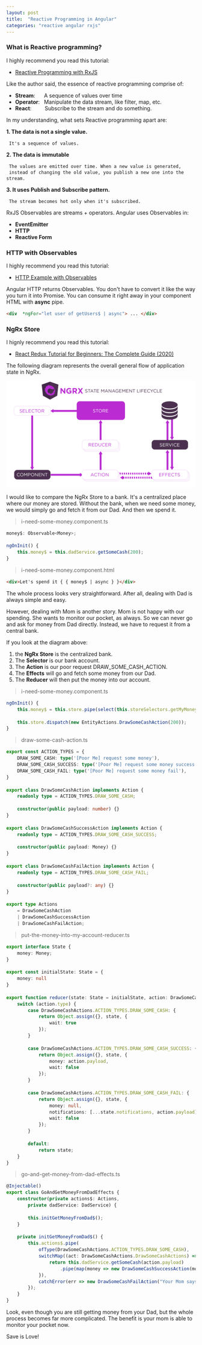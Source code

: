 ```yaml
---
layout: post
title:  "Reactive Programming in Angular"
categories: "reactive angular rxjs"
---
```


### What is Reactive programming?

I highly recommend you read this tutorial:

- [Reactive Programming with RxJS](https://codecraft.tv/courses/angular/reactive-programming-with-rxjs/overview/)

Like the author said, the essence of reactive programming comprise of:

- **Stream**: &nbsp;&nbsp;&nbsp;&nbsp; A sequence of values over time
- **Operator**: &nbsp; Manipulate the data stream, like filter, map, etc.
- **React**: &nbsp;&nbsp;&nbsp;&nbsp;&nbsp;&nbsp;&nbsp; Subscribe to the stream and do something.

In my understanding, what sets Reactive programming apart are:

**1. The data is not a single value.**
     
     It's a sequence of values.

**2. The data is immutable**

     The values are emitted over time. When a new value is generated,
     instead of changing the old value, you publish a new one into the stream.

**3. It uses Publish and Subscribe pattern.**
     
     The stream becomes hot only when it's subscribed.

RxJS Observables are streams + operators. Angular uses Observables in:

- **EventEmitter**
- **HTTP**
- **Reactive Form**

### HTTP with Observables

I highly recommend you read this tutorial:

- [HTTP Example with Observables](https://codecraft.tv/courses/angular/http/http-with-observables/)

Angular HTTP returns Observables. You don't have to convert it like the way you turn it into Promise. You can consume it right away in your component HTML with **async** pipe.

```html
<div  *ngFor="let user of getUsers$ | async"> ... </div>
```

### NgRx Store

I hignly recommend you read this tutorial:

- [React Redux Tutorial for Beginners: The Complete Guide (2020)](https://www.valentinog.com/blog/redux/)

The following diagram represents the overall general flow of application state in NgRx.

![Cascading Selector](/assets/2020-6-29-state-management-lifecycle.png "NgRx State Store")

I would like to compare the NgRx Store to a bank. It's a centralized place where our money are stored. Without the bank, when we need some money, we would simply go and fetch it from our Dad. And then we spend it.

> i-need-some-money.component.ts

```typescript
money$: Observable<Money>;

ngOnInit() {
    this.money$ = this.dadService.getSomeCash(200);
}
```

> i-need-some-money.component.html

```html
<div>Let's spend it { { money$ | async } }</div>
```

The whole process looks very straightforward. After all, dealing with Dad is always simple and easy.

However, dealing with Mom is another story. Mom is not happy with our spending. She wants to monitor our pocket, as always. So we can never go and ask for money from Dad directly. Instead, we have to request it from a central bank.

If you look at the diagram above:
1. the **NgRx Store** is the centralized bank.
2. The **Selector** is our bank account.
3. The **Action** is our poor request DRAW_SOME_CASH_ACTION.
4. The **Effects** will go and fetch some money from our Dad.
5. The **Reducer** will then put the money into our account.

> i-need-some-money.component.ts

```typescript
ngOnInit() {
    this.money$ = this.store.pipe(select(this.storeSelectors.getMyMoney));

    this.store.dispatch(new EntityActions.DrawSomeCashAction(200));
}
```

> draw-some-cash-action.ts

```typescript
export const ACTION_TYPES = {
    DRAW_SOME_CASH: type('[Poor Me] request some money'),
    DRAW_SOME_CASH_SUCCESS: type('[Poor Me] request some money success'),
    DRAW_SOME_CASH_FAIL: type('[Poor Me] request some money fail'),
}

export class DrawSomeCashAction implements Action {
    readonly type = ACTION_TYPES.DRAW_SOME_CASH;

    constructor(public payload: number) {}
}

export class DrawSomeCashSuccessAction implements Action {
    readonly type = ACTION_TYPES.DRAW_SOME_CASH_SUCCESS;

    constructor(public payload: Money) {}
}

export class DrawSomeCashFailAction implements Action {
    readonly type = ACTION_TYPES.DRAW_SOME_CASH_FAIL;

    constructor(public payload?: any) {}
}

export type Actions
    = DrawSomeCashAction
    | DrawSomeCashSuccessAction
    | DrawSomeCashFailAction;
```

> put-the-money-into-my-account-reducer.ts

```typescript
export interface State {
    money: Money;
}

export const initialState: State = {
    money: null
}

export function reducer(state: State = initialState, action: DrawSomeCashActions.Actions): State {
    switch (action.type) {
        case DrawSomeCashActions.ACTION_TYPES.DRAW_SOME_CASH: {
            return Object.assign({}, state, {
                wait: true
            });
        }

        case DrawSomeCashActions.ACTION_TYPES.DRAW_SOME_CASH_SUCCESS: {
            return Object.assign({}, state, {
            	money: action.payload,
                wait: false
            });
        }

        case DrawSomeCashActions.ACTION_TYPES.DRAW_SOME_CASH_FAIL: {
            return Object.assign({}, state, {
            	money: null,
            	notifications: [...state.notifications, action.payload],
                wait: false
            });
        }

        default:
            return state;
    }
}
```

> go-and-get-money-from-dad-effects.ts

```typescript
@Injectable()
export class GoAndGetMoneyFromDadEffects {
    constructor(private actions$: Actions,
        private dadService: DadService) {

        this.initGetMoneyFromDad$();
    }

    private initGetMoneyFromDad$() {
    	this.actions$.pipe(
            ofType(DrawSomeCashActions.ACTION_TYPES.DRAW_SOME_CASH),
            switchMap((act: DrawSomeCashActions.DrawSomeCashActions) => {
                return this.dadService.getSomeCash(action.payload)
                    .pipe(map(money => new DrawSomeCashSuccessAction(money)));
            }),
            catchError(err => new DrawSomeCashFailAction("Your Mom says you spent too much!!"))
        });
    }
}
```

Look, even though you are still getting money from your Dad, but the whole process becomes far more complicated. The benefit is your mom is able to monitor your pocket now.

Save is Love!